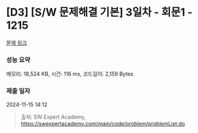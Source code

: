 # [D3] [S/W 문제해결 기본] 3일차 - 회문1 - 1215 

[문제 링크](https://swexpertacademy.com/main/code/problem/problemDetail.do?contestProbId=AV14QpAaAAwCFAYi) 

### 성능 요약

메모리: 18,524 KB, 시간: 116 ms, 코드길이: 2,159 Bytes

### 제출 일자

2024-11-15 14:12



> 출처: SW Expert Academy, https://swexpertacademy.com/main/code/problem/problemList.do